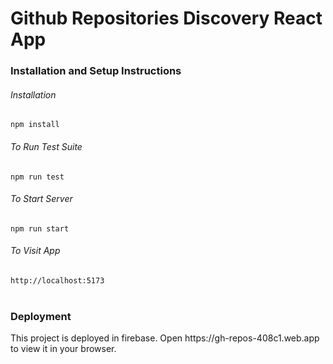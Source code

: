 # Github Repositories Discovery React App

<h3>Installation and Setup Instructions</h3>

<h6>Installation</h6>
<code>npm install</code>
<br />
<h6>To Run Test Suite</h6>
<code>npm run test</code>
<br />
<h6>To Start Server</h6>
<code>npm run start</code>
<br />
<h6>To Visit App</h6>
<code>http://localhost:5173</code>
<br />
<br />
<h3>Deployment</h3>
This project is deployed in firebase.
Open https://gh-repos-408c1.web.app to view it in your browser.
